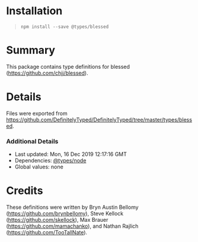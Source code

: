 # Installation
> `npm install --save @types/blessed`

# Summary
This package contains type definitions for blessed (https://github.com/chjj/blessed).

# Details
Files were exported from https://github.com/DefinitelyTyped/DefinitelyTyped/tree/master/types/blessed.

### Additional Details
 * Last updated: Mon, 16 Dec 2019 12:17:16 GMT
 * Dependencies: [@types/node](https://npmjs.com/package/@types/node)
 * Global values: none

# Credits
These definitions were written by Bryn Austin Bellomy (https://github.com/brynbellomy), Steve Kellock (https://github.com/skellock), Max Brauer (https://github.com/mamachanko), and Nathan Rajlich (https://github.com/TooTallNate).
